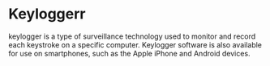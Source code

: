 # Keyloggerr
keylogger is a type of surveillance technology used to monitor and record each keystroke on a specific computer. Keylogger software is also available for use on smartphones, such as the Apple iPhone and Android devices.
